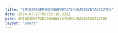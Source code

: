 ```yaml
---
title: "SP10Z4KKFPZN57W6BW0Y3754KGJ9ZGZ6TAX412YW5"
date: 2024-07-17T08:53:16.332Z
user: SP10Z4KKFPZN57W6BW0Y3754KGJ9ZGZ6TAX412YW5
layout: "users"
---
```

    